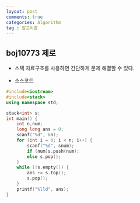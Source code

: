 ```yaml
---
layout: post
comments: true
categories: Algorithm
tag : 알고리즘
---
```


##  boj10773 제로

- 스택 자료구조를 사용하면 간단하게 문제 해결할 수 있다.

- 소스코드

```c++
#include<iostream>
#include<stack>
using namespace std;

stack<int> s;
int main() {
	int n,num;
	long long ans = 0;
	scanf("%d", &n);
	for (int i = 0; i < n; i++) {
		scanf("%d", &num);
		if (num)s.push(num);
		else s.pop();
	}
	while (!s.empty()) {
		ans += s.top();
		s.pop();
	}
	printf("%lld", ans);
}
```


